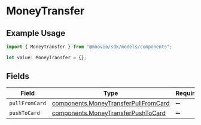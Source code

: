 # MoneyTransfer

## Example Usage

```typescript
import { MoneyTransfer } from "@moovio/sdk/models/components";

let value: MoneyTransfer = {};
```

## Fields

| Field                                                                                        | Type                                                                                         | Required                                                                                     | Description                                                                                  |
| -------------------------------------------------------------------------------------------- | -------------------------------------------------------------------------------------------- | -------------------------------------------------------------------------------------------- | -------------------------------------------------------------------------------------------- |
| `pullFromCard`                                                                               | [components.MoneyTransferPullFromCard](../../models/components/moneytransferpullfromcard.md) | :heavy_minus_sign:                                                                           | N/A                                                                                          |
| `pushToCard`                                                                                 | [components.MoneyTransferPushToCard](../../models/components/moneytransferpushtocard.md)     | :heavy_minus_sign:                                                                           | N/A                                                                                          |